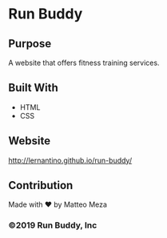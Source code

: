 # Run Buddy

## Purpose
A website that offers fitness training services. 

## Built With
* HTML
* CSS

## Website
http://lernantino.github.io/run-buddy/

## Contribution
Made with ❤️ by Matteo Meza

### ©2019 Run Buddy, Inc

